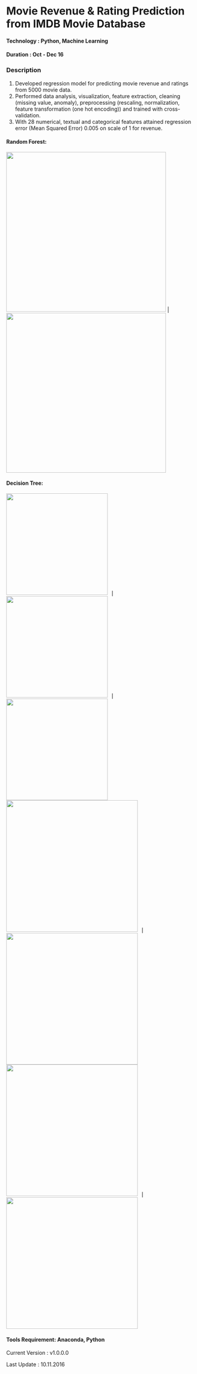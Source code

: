 # Movie Revenue & Rating Prediction from IMDB Movie Database 

#### Technology : Python, Machine Learning
#### Duration   : Oct - Dec 16

### Description
1. Developed regression model for predicting movie revenue and ratings from 5000 movie data.
2. Performed data analysis, visualization, feature extraction, cleaning (missing value, anomaly), preprocessing (rescaling, normalization, feature transformation (one hot encoding)) and trained with cross-validation.
3. With 28 numerical, textual and categorical features attained regression error (Mean Squared Error) 0.005 on scale of 1 for revenue.



#### Random Forest:
<img src=https://github.com/anjanatiha/Movie-Revenue-Rating-Prediction-System/blob/master/Original/Plot/RFR%20Bar.png width="425"> | <img src=https://github.com/anjanatiha/Movie-Revenue-Rating-Prediction-System/blob/master/Original/Plot/download.png width="425">


#### Decision Tree: 
<kbd>
<img src=https://github.com/anjanatiha/Movie-Revenue-Rating-Prediction-System/blob/master/Original/Plot/DTR%20Bar.png width="270"> | <img src=https://github.com/anjanatiha/Movie-Revenue-Rating-Prediction-System/blob/master/Original/Plot/DTR%20Line.png width="270"> | <img src=https://github.com/anjanatiha/Movie-Revenue-Rating-Prediction-System/blob/master/Original/Plot/download%20(1).png width="270">
</kbd>


<kbd>
<img src=https://github.com/anjanatiha/Movie-Revenue-Rating-Prediction-System/blob/master/Original/Plot/Director.png width="350"/> | <img src=https://github.com/anjanatiha/Movie-Revenue-Rating-Prediction-System/blob/master/Original/Plot/actor%201.png width="350"/>
<img src=https://github.com/anjanatiha/Movie-Revenue-Rating-Prediction-System/blob/master/Original/Plot/actor%202.png width="350"/> | <img src=https://github.com/anjanatiha/Movie-Revenue-Rating-Prediction-System/blob/master/Original/Plot/actor%203.png width="350"/>
</kbd>

#### Tools Requirement: Anaconda, Python 

Current Version  : v1.0.0.0

Last Update      : 10.11.2016
